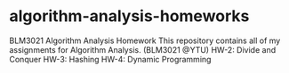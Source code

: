 # algorithm-analysis-homeworks
BLM3021 Algorithm Analysis Homework
This repository contains all of my assignments for Algorithm Analysis. (BLM3021 @YTU)
HW-2: Divide and Conquer
HW-3: Hashing
HW-4: Dynamic Programming
